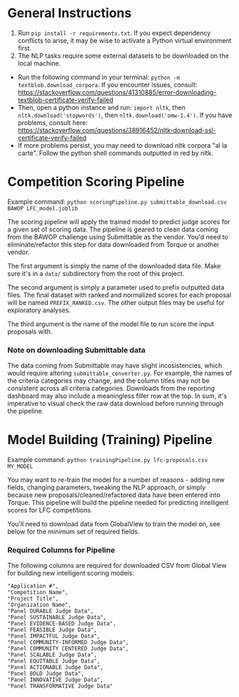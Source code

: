 # General Instructions

1. Run `pip install -r requirements.txt`. If you expect dependency conflicts to arise, it may be wise to activate a Python virtual environment first.
2. The NLP tasks require some external datasets to be downloaded on the local machine. 
  - Run the following command in your terminal: `python -m textblob.download_corpora`. If you encounter issues, consult: https://stackoverflow.com/questions/41310885/error-downloading-textblob-certificate-verify-failed
  - Then, open a python instance and run: `import nltk`, then `nltk.download('stopwords')`, then `nltk.download('omw-1.4')`. If you have problems, consult here: https://stackoverflow.com/questions/38916452/nltk-download-ssl-certificate-verify-failed
  - If more problems persist, you may need to download nltk corpora "al la carte". Follow the python shell commands outputted in red by nltk.

# Competition Scoring Pipeline

Example command: `python scoringPipeline.py submittable_download.csv BAWOP LFC_model.joblib`

The scoring pipeline will apply the trained model to predict judge scores for a given set of scoring data. The pipeline is geared to clean data coming from the BAWOP challenge using Submittable as the vendor. You'd need to eliminate/refactor this step for data downloaded from Torque or another vendor. 

The first argument is simply the name of the downloaded data file. Make sure it's in a `data/` subdirectory from the root of this project. 

The second argument is simply a parameter used to prefix outputted data files. The final dataset with ranked and normalized scores for each proposal will be named `PREFIX_RANKED.csv`. The other output files may be useful for exploratory analyses.

The third argument is the name of the model file to run score the input proposals with.

### Note on downloading Submittable data

The data coming from Submittable may have slight incosistencies, which would require altering `submittable_converter.py`. For example, the names of the criteria categories may change, and the column titles may not be consistent across all criteria categories. Downloads from the reporting dashboard may also include a meaningless filler row at the top. In sum, it's imperative to visual check the raw data download before running through the pipeline.

# Model Building (Training) Pipeline

Example command: `python trainingPipeline.py lfc-proposals.csv MY_MODEL`

You may want to re-train the model for a number of reasons - adding new fields, changing parameters, tweaking the NLP approach, or simply because new proposals/cleaned/refactored data have been entered into Torque. This pipeline will build the pipeline needed for predicting intelligent scores for LFC competitions.

You'll need to download data from GlobalView to train the model on, see below for the minimum set of required fields.

### Required Columns for Pipeline

The following columns are required for downloaded CSV from Global View for building new intelligent scoring models:

```
"Application #",
"Competition Name",
"Project Title",
"Organization Name",
"Panel DURABLE Judge Data",
"Panel SUSTAINABLE Judge Data",
"Panel EVIDENCE-BASED Judge Data",
"Panel FEASIBLE Judge Data",
"Panel IMPACTFUL Judge Data",
"Panel COMMUNITY-INFORMED Judge Data",
"Panel COMMUNITY CENTERED Judge Data",
"Panel SCALABLE Judge Data",
"Panel EQUITABLE Judge Data",
"Panel ACTIONABLE Judge Data",
"Panel BOLD Judge Data",
"Panel INNOVATIVE Judge Data",
"Panel TRANSFORMATIVE Judge Data"
```
